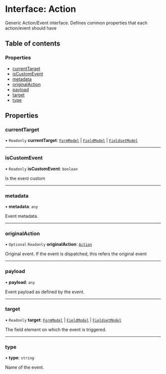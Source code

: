 # Interface: Action

Generic Action/Event interface.
Defines common properties that each action/event should have

## Table of contents

### Properties

- [currentTarget](Action.md#currenttarget)
- [isCustomEvent](Action.md#iscustomevent)
- [metadata](Action.md#metadata)
- [originalAction](Action.md#originalaction)
- [payload](Action.md#payload)
- [target](Action.md#target)
- [type](Action.md#type)

## Properties

### currentTarget

• `Readonly` **currentTarget**: [`FormModel`](FormModel.md) \| [`FieldModel`](FieldModel.md) \| [`FieldsetModel`](FieldsetModel.md)

___

### isCustomEvent

• `Readonly` **isCustomEvent**: `boolean`

Is the event custom

___

### metadata

• **metadata**: `any`

Event metadata.

___

### originalAction

• `Optional` `Readonly` **originalAction**: [`Action`](Action.md)

Original event. If the event is dispatched, this refers the original event

___

### payload

• **payload**: `any`

Event payload as defined by the event.

___

### target

• `Readonly` **target**: [`FormModel`](FormModel.md) \| [`FieldModel`](FieldModel.md) \| [`FieldsetModel`](FieldsetModel.md)

The field element on which the event is triggered.

___

### type

• **type**: `string`

Name of the event.
